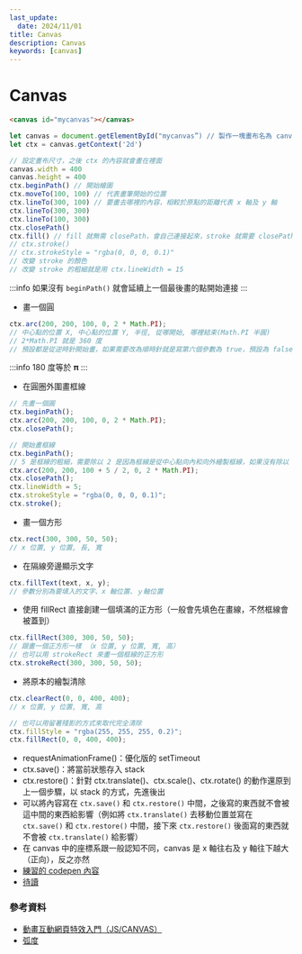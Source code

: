 ```yaml
---
last_update:
  date: 2024/11/01
title: Canvas
description: Canvas
keywords: [canvas]
---
```


# Canvas

```html
<canvas id="mycanvas"></canvas>
```

```js
let canvas = document.getElementById("mycanvas”) // 製作一塊畫布名為 canvas
let ctx = canvas.getContext('2d')

// 設定畫布尺寸，之後 ctx 的內容就會畫在裡面
canvas.width = 400
canvas.height = 400
ctx.beginPath() // 開始繪圖
ctx.moveTo(100, 100) // 代表畫筆開始的位置
ctx.lineTo(300, 100) // 要畫去哪裡的內容，相較於原點的距離代表 x 軸及 y 軸
ctx.lineTo(300, 300)
ctx.lineTo(100, 300)
ctx.closePath()
ctx.fill() // fill 就無需 closePath，會自己連接起來，stroke 就需要 closePath 或是最後一條線 lineTo
// ctx.stroke()
// ctx.strokeStyle = "rgba(0, 0, 0, 0.1)"
// 改變 stroke 的顏色
// 改變 stroke 的粗細就是用 ctx.lineWidth = 15
```

:::info
如果沒有 `beginPath()` 就會延續上一個最後畫的點開始連接
:::

- 畫一個圓

```jsx
ctx.arc(200, 200, 100, 0, 2 * Math.PI);
// 中心點的位置 X, 中心點的位置 Y, 半徑, 從哪開始, 哪裡結束(Math.PI 半圓)
// 2*Math.PI 就是 360 度
// 預設都是從逆時針開始畫，如果需要改為順時針就是寫第六個參數為 true，預設為 false
```

:::info
180 度等於 𝛑
:::

- 在圓圈外圍畫框線

```jsx
// 先畫一個圓
ctx.beginPath();
ctx.arc(200, 200, 100, 0, 2 * Math.PI);
ctx.closePath();

// 開始畫框線
ctx.beginPath();
// 5 是框線的粗細，需要除以 2 是因為框線是從中心點向內和向外繪製框線，如果沒有除以 2，就會在圓外層的 5 地方開始向外和向內繪製框線，這樣框線跟圓圈就會有 5 / 2 = 2.5 的縫隙
ctx.arc(200, 200, 100 + 5 / 2, 0, 2 * Math.PI);
ctx.closePath();
ctx.lineWidth = 5;
ctx.strokeStyle = "rgba(0, 0, 0, 0.1)";
ctx.stroke();
```

- 畫一個方形

```jsx
ctx.rect(300, 300, 50, 50);
// x 位置, y 位置, 長, 寬
```

- 在隔線旁邊顯示文字

```jsx
ctx.fillText(text, x, y);
// 參數分別為要填入的文字、x 軸位置、ｙ軸位置
```

- 使用 fillRect 直接創建一個填滿的正方形（一般會先填色在畫線，不然框線會被蓋到）

```jsx
ctx.fillRect(300, 300, 50, 50);
// 跟畫一個正方形一樣 （x 位置, y 位置, 寬, 高）
// 也可以用 strokeRect 來畫一個框線的正方形
ctx.strokeRect(300, 300, 50, 50);
```

- 將原本的繪製清除

```jsx
ctx.clearRect(0, 0, 400, 400);
// x 位置, y 位置, 寬, 高

// 也可以用留著殘影的方式來取代完全清除
ctx.fillStyle = "rgba(255, 255, 255, 0.2)";
ctx.fillRect(0, 0, 400, 400);
```

- requestAnimationFrame()：優化版的 setTimeout
- ctx.save()：將當前狀態存入 stack
- ctx.restore()：針對 ctx.translate()、ctx.scale()、ctx.rotate() 的動作還原到上一個步驟，以 stack 的方式，先進後出
- 可以將內容寫在 `ctx.save()` 和 `ctx.restore()` 中間，之後寫的東西就不會被這中間的東西給影響（例如將 `ctx.translate()` 去移動位置並寫在 `ctx.save()` 和 `ctx.restore()` 中間，接下來 `ctx.restore()` 後面寫的東西就不會被 `ctx.translate()` 給影響）
- 在 canvas 中的座標系跟一般認知不同，canvas 是 x 軸往右及 y 軸往下越大（正向），反之亦然
- [練習的 codepen 內容](https://codepen.io/Cindylyu/pen/xxPOyYa)
- [待讀](https://ithelp.ithome.com.tw/articles/10198687)

### 參考資料

- [動畫互動網頁特效入門（JS/CANVAS）](https://hahow.in/courses/586fae97a8aae907000ce721/discussions)
- [弧度](https://zh.wikipedia.org/wiki/%E5%BC%A7%E5%BA%A6)
